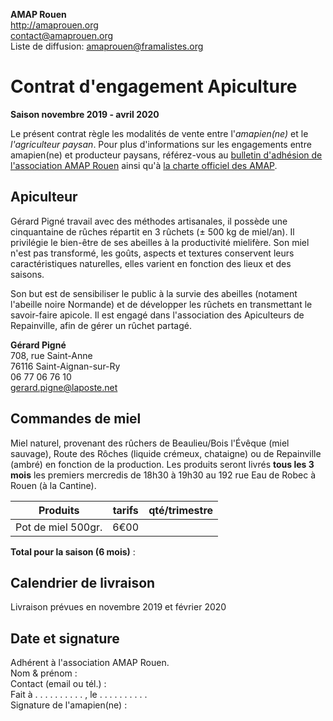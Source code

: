 **AMAP Rouen**  
http://amaprouen.org  
contact@amaprouen.org  
Liste de diffusion: amaprouen@framalistes.org


# Contrat d'engagement Apiculture
**Saison novembre 2019 - avril 2020**

Le présent contrat règle les modalités de vente entre l'*amapien(ne)* et le *l'agriculteur paysan*.
Pour plus d'informations sur les engagements entre amapien(ne) et producteur paysans, référez-vous au [bulletin d'adhésion de l'association AMAP Rouen](bulletin-adhesion-amap-rouen) ainsi qu'à [la charte officiel des AMAP](http://miramap.org/IMG/pdf/charte_des_amap_mars_2014-2.pdf).

## Apiculteur 
Gérard Pigné travail avec des méthodes artisanales, il possède une cinquantaine de rûches répartit en 3 rûchets (± 500 kg de miel/an). Il privilégie le bien-être de ses abeilles à la productivité mielifère. Son miel n'est pas transformé, les goûts, aspects et textures conservent leurs caractéristiques naturelles, elles  varient en fonction des lieux et des saisons.

Son but est de sensibiliser le public à la survie des abeilles (notament l'abeille noire Normande) et de développer les rûchets en transmettant le savoir-faire apicole. Il est engagé dans l'association des Apiculteurs de Repainville, afin de gérer un rûchet partagé.

**Gérard Pigné**  
708, rue Saint-Anne  
76116 Saint-Aignan-sur-Ry  
06 77 06 76 10  
gerard.pigne@laposte.net


## Commandes de miel
Miel naturel, provenant des rûchers de Beaulieu/Bois l'Évêque (miel sauvage), Route des Rôches (liquide crémeux, chataigne) ou de Repainville (ambré) en fonction de la production.
Les produits seront livrés **tous les 3 mois** les premiers mercredis de 18h30 à 19h30 au 192 rue Eau de Robec à Rouen (à la Cantine).

| Produits           | tarifs  | qté/trimestre |
|--------------------|---------|---------------|
| Pot de miel 500gr. | 6€00    |               |

**Total pour la saison (6 mois)** :

## Calendrier de livraison

Livraison prévues en novembre 2019 et février 2020

## Date et signature
Adhérent à l'association AMAP Rouen.  
Nom & prénom :  
Contact (email ou tél.) :  
Fait à . . . . . . . . . . , le . . . . . . . . . .    
Signature de l'amapien(ne) :